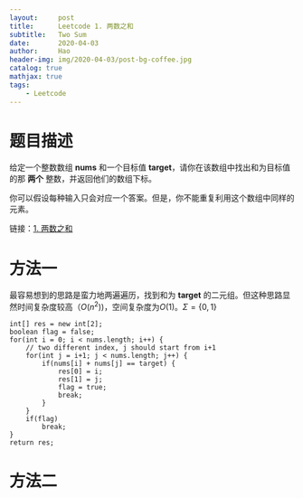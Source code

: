 ```yaml
---
layout:     post
title:      Leetcode 1. 两数之和
subtitle:   Two Sum
date:       2020-04-03
author:     Hao
header-img: img/2020-04-03/post-bg-coffee.jpg
catalog: true
mathjax: true
tags:
    - Leetcode
---
```


# 题目描述

给定一个整数数组 **nums** 和一个目标值 **target**，请你在该数组中找出和为目标值的那 **两个** 整数，并返回他们的数组下标。

你可以假设每种输入只会对应一个答案。但是，你不能重复利用这个数组中同样的元素。

链接：[1. 两数之和](https://leetcode-cn.com/problems/two-sum)

# 方法一

最容易想到的思路是蛮力地两遍遍历，找到和为 **target** 的二元组。但这种思路显然时间复杂度较高（$O(n^2)$)，空间复杂度为$O(1)$。$\Sigma = \{0, 1\}$

```
int[] res = new int[2];
boolean flag = false;
for(int i = 0; i < nums.length; i++) {
    // two different index, j should start from i+1
    for(int j = i+1; j < nums.length; j++) {
        if(nums[i] + nums[j] == target) {
            res[0] = i; 
            res[1] = j;
            flag = true;
            break;
        }
    }
    if(flag)
        break;
}
return res;       
```

# 方法二
